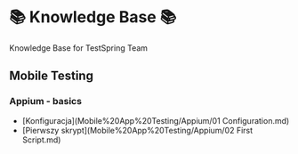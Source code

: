 # 📚 Knowledge Base 📚
Knowledge Base for TestSpring Team

## Mobile Testing

### Appium - basics

- [Konfiguracja](Mobile%20App%20Testing/Appium/01 Configuration.md)
- [Pierwszy skrypt](Mobile%20App%20Testing/Appium/02 First Script.md)
